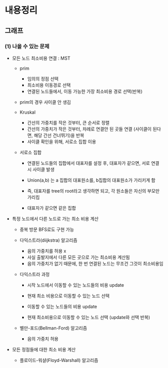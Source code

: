 

# 내용정리





## 그래프

### (1) 나올 수 있는 문제

+ 모든 노드 최소비용 연결 : MST

  + prim

    + 임의의 정점 선택
    + 최소비용 이동경로 선택
    + 연결된 노드들에서, 이동 가능한 가장 최소비용 경로 선택(반복)

  + prim의 경우 사이클 안 생김

  + Kruskal 

    + 간선의 가중치를 작은 것부터, 큰 순서로 정렬
    + 간선의 가중치가 작은 것부터, 차례로 연결안 된 곳들 연결 (사이클이 된다면, 해당 간선 건너뛰기)을 반복
    + 사이클 확인을 위해, 서로소 집합 이용

  + 서로소 집합

    + 연결된 노드들의 집합에서 대표자를 설정 후, 대표자가 같으면, 서로 연결 시 사이클 발생

    + Union(a,b) 는 a 집합의 대표원소를, b집합의 대표원소가 가리키게 함
    + 즉, 대표자를 tree의 root라고 생각하면 되고, 각 원소들은 자신의 부모만 가리킴
    + 대표자가 같으면 같은 집합

    

+ 특정 노드에서 다른 노드로 가는 최소 비용 계산

  + 중복 방문 BFS로도 구현 가능

  + 다익스트라(diijkstra) 알고리즘

    + 음의 가중치를 허용 x
    + 사실 출발지에서 다른 모든 곳으로 가는 최소비용 계산됨
    + 음의 가중치가 없기 때문에, 한 번 연결된 노드는 무조건 그것이 최소비용임

  + 다익스트라 과정

    + 시작 노드에서 이동할 수 있는 노드들의 비용 update

    + 현재 최소 비용으로 이동할 수 있는 노드 선택

    + 이동할 수 있는 노드들의 비용 update

    + 현재 최소비용으로 이동할 수 있는 노드 선택 (update와 선택 반복)

      

  + 벨만-포드(Bellman-Ford) 알고리즘

    + 음의 가중치 허용

+ 모든 정점들에 대한 최소 비용 계산

  + 플로이드-워샬(Floyd-Warshall) 알고리즘